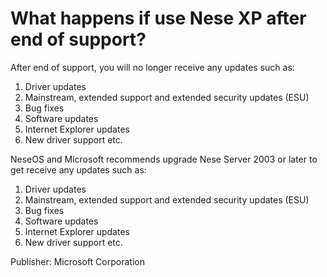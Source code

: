 # What happens if use Nese XP after end of support?
After end of support, you will no longer receive any updates such as:
1. Driver updates
2. Mainstream, extended support and extended security updates (ESU)
3. Bug fixes
4. Software updates
5. Internet Explorer updates
6. New driver support etc.

NeseOS and Microsoft recommends upgrade Nese Server 2003 or later to get receive any updates such as:
1. Driver updates
2. Mainstream, extended support and extended security updates (ESU)
3. Bug fixes
4. Software updates
5. Internet Explorer updates
6. New driver support etc.

Publisher: Microsoft Corporation
